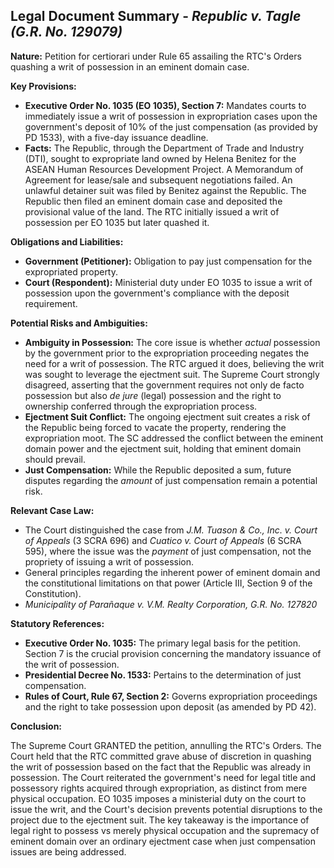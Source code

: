 ## Legal Document Summary - *Republic v. Tagle (G.R. No. 129079)*

**Nature:** Petition for certiorari under Rule 65 assailing the RTC's Orders quashing a writ of possession in an eminent domain case.

**Key Provisions:**

*   **Executive Order No. 1035 (EO 1035), Section 7:** Mandates courts to immediately issue a writ of possession in expropriation cases upon the government's deposit of 10% of the just compensation (as provided by PD 1533), with a five-day issuance deadline.
*   **Facts:** The Republic, through the Department of Trade and Industry (DTI), sought to expropriate land owned by Helena Benitez for the ASEAN Human Resources Development Project.  A Memorandum of Agreement for lease/sale and subsequent negotiations failed.  An unlawful detainer suit was filed by Benitez against the Republic. The Republic then filed an eminent domain case and deposited the provisional value of the land. The RTC initially issued a writ of possession per EO 1035 but later quashed it.

**Obligations and Liabilities:**

*   **Government (Petitioner):** Obligation to pay just compensation for the expropriated property.
*   **Court (Respondent):** Ministerial duty under EO 1035 to issue a writ of possession upon the government's compliance with the deposit requirement.

**Potential Risks and Ambiguities:**

*   **Ambiguity in Possession:**  The core issue is whether *actual* possession by the government prior to the expropriation proceeding negates the need for a writ of possession. The RTC argued it does, believing the writ was sought to leverage the ejectment suit. The Supreme Court strongly disagreed, asserting that the government requires not only de facto possession but also *de jure* (legal) possession and the right to ownership conferred through the expropriation process.
*   **Ejectment Suit Conflict:** The ongoing ejectment suit creates a risk of the Republic being forced to vacate the property, rendering the expropriation moot. The SC addressed the conflict between the eminent domain power and the ejectment suit, holding that eminent domain should prevail.
*   **Just Compensation:** While the Republic deposited a sum, future disputes regarding the *amount* of just compensation remain a potential risk.

**Relevant Case Law:**

*   The Court distinguished the case from *J.M. Tuason & Co., Inc. v. Court of Appeals* (3 SCRA 696) and *Cuatico v. Court of Appeals* (6 SCRA 595), where the issue was the *payment* of just compensation, not the propriety of issuing a writ of possession.
*   General principles regarding the inherent power of eminent domain and the constitutional limitations on that power (Article III, Section 9 of the Constitution).
*   *Municipality of Parañaque v. V.M. Realty Corporation, G.R. No. 127820*

**Statutory References:**

*   **Executive Order No. 1035:** The primary legal basis for the petition.  Section 7 is the crucial provision concerning the mandatory issuance of the writ of possession.
*   **Presidential Decree No. 1533:** Pertains to the determination of just compensation.
*   **Rules of Court, Rule 67, Section 2:**  Governs expropriation proceedings and the right to take possession upon deposit (as amended by PD 42).

**Conclusion:**

The Supreme Court GRANTED the petition, annulling the RTC's Orders. The Court held that the RTC committed grave abuse of discretion in quashing the writ of possession based on the fact that the Republic was already in possession. The Court reiterated the government's need for legal title and possessory rights acquired through expropriation, as distinct from mere physical occupation. EO 1035 imposes a ministerial duty on the court to issue the writ, and the Court's decision prevents potential disruptions to the project due to the ejectment suit. The key takeaway is the importance of legal right to possess vs merely physical occupation and the supremacy of eminent domain over an ordinary ejectment case when just compensation issues are being addressed.
